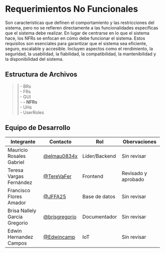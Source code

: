 # Requerimientos No Funcionales


<p text align: "justify";>Son características que definen el comportamiento y las restricciones del sistema, pero no se refieren directamente a las funcionalidades específicas que el sistema debe realizar. En lugar de centrarse en lo que el sistema hace, los NFRs se enfocan en cómo debe funcionar el sistema. Estos requisitos son esenciales para garantizar que el sistema sea eficiente, seguro, escalable y accesible. Incluyen aspectos como el rendimiento, la seguridad, la usabilidad, la fiabilidad, la compatibilidad, la mantenibilidad y la disponibilidad del sistema.</p>


## Estructura de Archivos
  
  >| - BRs <br>
  >| - FRs <br>
  >| - GUI <br>
  >| - **- NFRs** <br>
  >| - UHs <br>
  >| - UserRoles <br>

## Equipo de Desarrollo

| Integrante                        | Contacto                                                | Rol           |Obervaciones|
|------------------------------------|---------------------------------------------------------|--------------|------------|
| Mauricio Rosales Gabriel           | [@elmau0834x](https://github.com/elmau0834x)           | Líder/Backend | Sin revisar
| Teresa Vargas Fernández            | [@TereVaFer](https://github.com/TereVaFer)             | Frontend      | Revisado y aprobado|
| Francisco Flores Amador            | [@JFFA25](https://github.com/JFFA25)                   | Base de datos | Sin revisar|
| Brisa Nallely Garcia Gregorio      | [@brisgregorio](https://github.com/Brisgregorio)       | Documentador  | Sin revisar|
| Edwin Hernandez Campos             | [@Edwincamp](https://github.com/Edwincamp)             | IoT           | Sin revisar|
